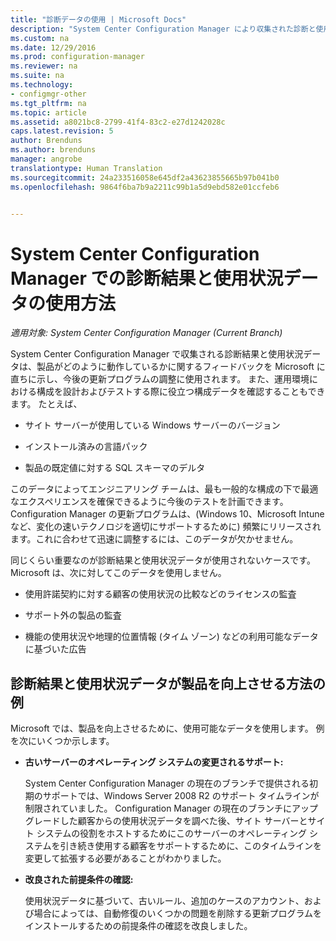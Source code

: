 ```yaml
---
title: "診断データの使用 | Microsoft Docs"
description: "System Center Configuration Manager により収集された診断と使用状況データを Microsoft が使用する方法について説明します。"
ms.custom: na
ms.date: 12/29/2016
ms.prod: configuration-manager
ms.reviewer: na
ms.suite: na
ms.technology:
- configmgr-other
ms.tgt_pltfrm: na
ms.topic: article
ms.assetid: a8021bc8-2799-41f4-83c2-e27d1242028c
caps.latest.revision: 5
author: Brenduns
ms.author: brenduns
manager: angrobe
translationtype: Human Translation
ms.sourcegitcommit: 24a233516058e645df2a43623855665b97b041b0
ms.openlocfilehash: 9864f6ba7b9a2211c99b1a5d9ebd582e01ccfeb6


---
```

# <a name="how-diagnostics-and-usage-data-is-used-for-system-center-configuration-manager"></a>System Center Configuration Manager での診断結果と使用状況データの使用方法

*適用対象: System Center Configuration Manager (Current Branch)*

System Center Configuration Manager で収集される診断結果と使用状況データは、製品がどのように動作しているかに関するフィードバックを Microsoft に直ちに示し、今後の更新プログラムの調整に使用されます。 また、運用環境における構成を設計およびテストする際に役立つ構成データを確認することもできます。 たとえば、  

-   サイト サーバーが使用している Windows サーバーのバージョン  

-   インストール済みの言語パック  

-   製品の既定値に対する SQL スキーマのデルタ  

このデータによってエンジニアリング チームは、最も一般的な構成の下で最適なエクスペリエンスを確保できるように今後のテストを計画できます。 Configuration Manager の更新プログラムは、(Windows 10、Microsoft Intune など、変化の速いテクノロジを適切にサポートするために) 頻繁にリリースされます。これに合わせて迅速に調整するには、このデータが欠かせません。  

同じくらい重要なのが診断結果と使用状況データが使用されないケースです。 Microsoft は、次に対してこのデータを使用しません。  

-   使用許諾契約に対する顧客の使用状況の比較などのライセンスの監査  

-   サポート外の製品の監査  

-   機能の使用状況や地理的位置情報 (タイム ゾーン) などの利用可能なデータに基づいた広告  

##  <a name="a-namebkmkimprovea-examples-of-how-diagnostics-and-usage-data-improves-the-product"></a><a name="bkmk_improve"></a> 診断結果と使用状況データが製品を向上させる方法の例  
Microsoft では、製品を向上させるために、使用可能なデータを使用します。 例を次にいくつか示します。  

-   **古いサーバーのオペレーティング システムの変更されるサポート:**  

     System Center Configuration Manager の現在のブランチで提供される初期のサポートでは、Windows Server 2008 R2 のサポート タイムラインが制限されていました。 Configuration Manager の現在のブランチにアップグレードした顧客からの使用状況データを調べた後、サイト サーバーとサイト システムの役割をホストするためにこのサーバーのオペレーティング システムを引き続き使用する顧客をサポートするために、このタイムラインを変更して拡張する必要があることがわかりました。  

-   **改良された前提条件の確認:**  

     使用状況データに基づいて、古いルール、追加のケースのアカウント、および場合によっては、自動修復のいくつかの問題を削除する更新プログラムをインストールするための前提条件の確認を改良しました。  



<!--HONumber=Dec16_HO5-->


